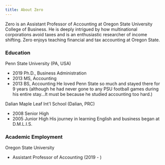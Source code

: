 ```yaml
---
title: About Zero
---
```


Zero is an Assistant Professor of Accounting at Oregon State University College of Business. He is deeply intrigued by how multinational corporations avoid taxes and is an enthusiastic researcher of income shifting. Zero enjoys teaching financial and tax accounting at Oregon State.

### Education
Penn State University (PA, USA)
- 2019	Ph.D., Business Administration
- 2013	MS, Accounting
- 2013	BS, Accounting
He loved Penn State so much and stayed there for 9 years (although he had never gone to any PSU football games during his entire stay...It must be because he studied accounting too hard.)

Dalian Maple Leaf Int'l School (Dalian, PRC)
- 2008  Senior High
- 2005  Junior High
His journey in learning English and business began at D.M.L.I.S.

### Academic Employment
Oregon State University
- Assistant Professor of Accounting (2019 - )